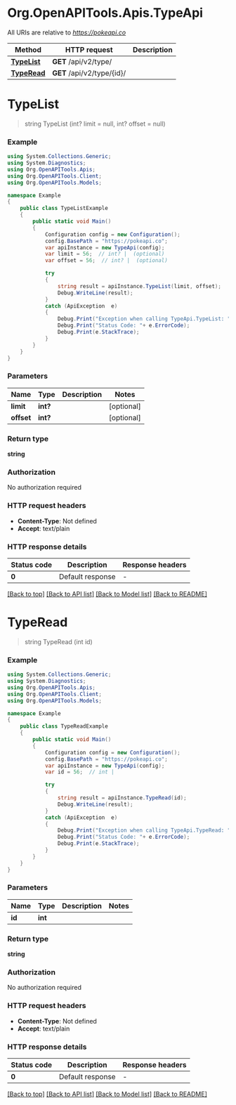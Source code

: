 # Org.OpenAPITools.Apis.TypeApi

All URIs are relative to *https://pokeapi.co*

Method | HTTP request | Description
------------- | ------------- | -------------
[**TypeList**](TypeApi.md#typelist) | **GET** /api/v2/type/ | 
[**TypeRead**](TypeApi.md#typeread) | **GET** /api/v2/type/{id}/ | 


<a name="typelist"></a>
# **TypeList**
> string TypeList (int? limit = null, int? offset = null)



### Example
```csharp
using System.Collections.Generic;
using System.Diagnostics;
using Org.OpenAPITools.Apis;
using Org.OpenAPITools.Client;
using Org.OpenAPITools.Models;

namespace Example
{
    public class TypeListExample
    {
        public static void Main()
        {
            Configuration config = new Configuration();
            config.BasePath = "https://pokeapi.co";
            var apiInstance = new TypeApi(config);
            var limit = 56;  // int? |  (optional) 
            var offset = 56;  // int? |  (optional) 

            try
            {
                string result = apiInstance.TypeList(limit, offset);
                Debug.WriteLine(result);
            }
            catch (ApiException  e)
            {
                Debug.Print("Exception when calling TypeApi.TypeList: " + e.Message );
                Debug.Print("Status Code: "+ e.ErrorCode);
                Debug.Print(e.StackTrace);
            }
        }
    }
}
```

### Parameters

Name | Type | Description  | Notes
------------- | ------------- | ------------- | -------------
 **limit** | **int?**|  | [optional] 
 **offset** | **int?**|  | [optional] 

### Return type

**string**

### Authorization

No authorization required

### HTTP request headers

 - **Content-Type**: Not defined
 - **Accept**: text/plain


### HTTP response details
| Status code | Description | Response headers |
|-------------|-------------|------------------|
| **0** | Default response |  -  |

[[Back to top]](#) [[Back to API list]](../README.md#documentation-for-api-endpoints) [[Back to Model list]](../README.md#documentation-for-models) [[Back to README]](../README.md)

<a name="typeread"></a>
# **TypeRead**
> string TypeRead (int id)



### Example
```csharp
using System.Collections.Generic;
using System.Diagnostics;
using Org.OpenAPITools.Apis;
using Org.OpenAPITools.Client;
using Org.OpenAPITools.Models;

namespace Example
{
    public class TypeReadExample
    {
        public static void Main()
        {
            Configuration config = new Configuration();
            config.BasePath = "https://pokeapi.co";
            var apiInstance = new TypeApi(config);
            var id = 56;  // int | 

            try
            {
                string result = apiInstance.TypeRead(id);
                Debug.WriteLine(result);
            }
            catch (ApiException  e)
            {
                Debug.Print("Exception when calling TypeApi.TypeRead: " + e.Message );
                Debug.Print("Status Code: "+ e.ErrorCode);
                Debug.Print(e.StackTrace);
            }
        }
    }
}
```

### Parameters

Name | Type | Description  | Notes
------------- | ------------- | ------------- | -------------
 **id** | **int**|  | 

### Return type

**string**

### Authorization

No authorization required

### HTTP request headers

 - **Content-Type**: Not defined
 - **Accept**: text/plain


### HTTP response details
| Status code | Description | Response headers |
|-------------|-------------|------------------|
| **0** | Default response |  -  |

[[Back to top]](#) [[Back to API list]](../README.md#documentation-for-api-endpoints) [[Back to Model list]](../README.md#documentation-for-models) [[Back to README]](../README.md)

